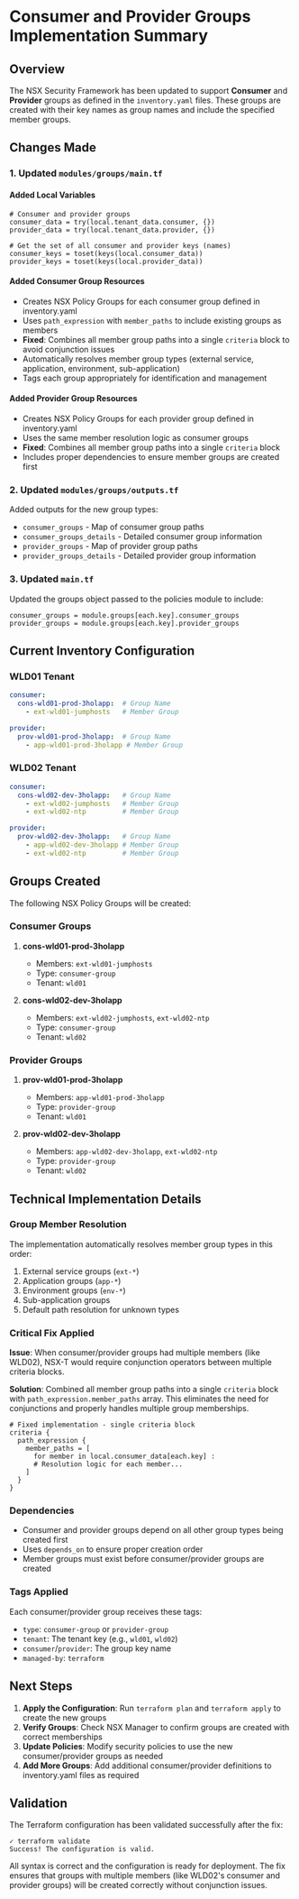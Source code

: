 # Consumer and Provider Groups Implementation Summary

## Overview

The NSX Security Framework has been updated to support **Consumer** and **Provider** groups as defined in the `inventory.yaml` files. These groups are created with their key names as group names and include the specified member groups.

## Changes Made

### 1. Updated `modules/groups/main.tf`

#### Added Local Variables
```hcl
# Consumer and provider groups
consumer_data = try(local.tenant_data.consumer, {})
provider_data = try(local.tenant_data.provider, {})

# Get the set of all consumer and provider keys (names)
consumer_keys = toset(keys(local.consumer_data))
provider_keys = toset(keys(local.provider_data))
```

#### Added Consumer Group Resources
- Creates NSX Policy Groups for each consumer group defined in inventory.yaml
- Uses `path_expression` with `member_paths` to include existing groups as members
- **Fixed**: Combines all member group paths into a single `criteria` block to avoid conjunction issues
- Automatically resolves member group types (external service, application, environment, sub-application)
- Tags each group appropriately for identification and management

#### Added Provider Group Resources
- Creates NSX Policy Groups for each provider group defined in inventory.yaml
- Uses the same member resolution logic as consumer groups
- **Fixed**: Combines all member group paths into a single `criteria` block
- Includes proper dependencies to ensure member groups are created first

### 2. Updated `modules/groups/outputs.tf`

Added outputs for the new group types:
- `consumer_groups` - Map of consumer group paths
- `consumer_groups_details` - Detailed consumer group information
- `provider_groups` - Map of provider group paths  
- `provider_groups_details` - Detailed provider group information

### 3. Updated `main.tf`

Updated the groups object passed to the policies module to include:
```hcl
consumer_groups = module.groups[each.key].consumer_groups
provider_groups = module.groups[each.key].provider_groups
```

## Current Inventory Configuration

### WLD01 Tenant
```yaml
consumer:
  cons-wld01-prod-3holapp:  # Group Name
    - ext-wld01-jumphosts   # Member Group

provider:
  prov-wld01-prod-3holapp:  # Group Name
    - app-wld01-prod-3holapp # Member Group
```

### WLD02 Tenant  
```yaml
consumer:
  cons-wld02-dev-3holapp:   # Group Name
    - ext-wld02-jumphosts   # Member Group
    - ext-wld02-ntp         # Member Group

provider:
  prov-wld02-dev-3holapp:   # Group Name
    - app-wld02-dev-3holapp # Member Group
    - ext-wld02-ntp         # Member Group
```

## Groups Created

The following NSX Policy Groups will be created:

### Consumer Groups
1. **cons-wld01-prod-3holapp**
   - Members: `ext-wld01-jumphosts`
   - Type: `consumer-group`
   - Tenant: `wld01`

2. **cons-wld02-dev-3holapp**
   - Members: `ext-wld02-jumphosts`, `ext-wld02-ntp`
   - Type: `consumer-group`
   - Tenant: `wld02`

### Provider Groups
1. **prov-wld01-prod-3holapp**
   - Members: `app-wld01-prod-3holapp`
   - Type: `provider-group`
   - Tenant: `wld01`

2. **prov-wld02-dev-3holapp**
   - Members: `app-wld02-dev-3holapp`, `ext-wld02-ntp`
   - Type: `provider-group`
   - Tenant: `wld02`

## Technical Implementation Details

### Group Member Resolution
The implementation automatically resolves member group types in this order:
1. External service groups (`ext-*`)
2. Application groups (`app-*`)
3. Environment groups (`env-*`)
4. Sub-application groups
5. Default path resolution for unknown types

### Critical Fix Applied
**Issue**: When consumer/provider groups had multiple members (like WLD02), NSX-T would require conjunction operators between multiple criteria blocks.

**Solution**: Combined all member group paths into a single `criteria` block with `path_expression.member_paths` array. This eliminates the need for conjunctions and properly handles multiple group memberships.

```hcl
# Fixed implementation - single criteria block
criteria {
  path_expression {
    member_paths = [
      for member in local.consumer_data[each.key] :
      # Resolution logic for each member...
    ]
  }
}
```

### Dependencies
- Consumer and provider groups depend on all other group types being created first
- Uses `depends_on` to ensure proper creation order
- Member groups must exist before consumer/provider groups are created

### Tags Applied
Each consumer/provider group receives these tags:
- `type`: `consumer-group` or `provider-group`
- `tenant`: The tenant key (e.g., `wld01`, `wld02`)
- `consumer`/`provider`: The group key name
- `managed-by`: `terraform`

## Next Steps

1. **Apply the Configuration**: Run `terraform plan` and `terraform apply` to create the new groups
2. **Verify Groups**: Check NSX Manager to confirm groups are created with correct memberships
3. **Update Policies**: Modify security policies to use the new consumer/provider groups as needed
4. **Add More Groups**: Add additional consumer/provider definitions to inventory.yaml files as required

## Validation

The Terraform configuration has been validated successfully after the fix:
```
✓ terraform validate
Success! The configuration is valid.
```

All syntax is correct and the configuration is ready for deployment. The fix ensures that groups with multiple members (like WLD02's consumer and provider groups) will be created correctly without conjunction issues. 